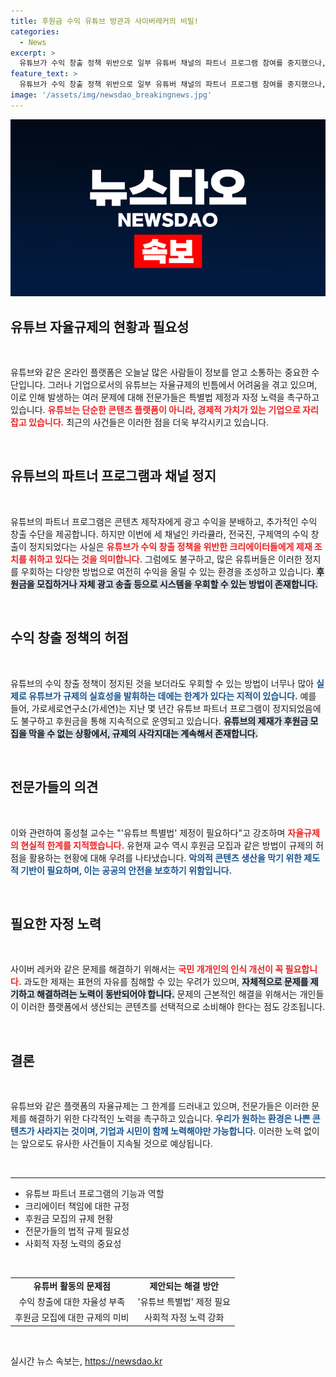 ```yaml
---
title: 후원금 수익 유튜브 방관과 사이버레커의 비밀!
categories:
  - News
excerpt: >
  유튜브가 수익 창출 정책 위반으로 일부 유튜버 채널의 파트너 프로그램 참여를 중지했으나, 우회적 수익 방법이 여전히 존재해 실효성이 의문시되고 있다. 전문가들은 자율규제의 사각지대 개선과 함께 특별법 제정 필요성을 강조하고 있다.
feature_text: >
  유튜브가 수익 창출 정책 위반으로 일부 유튜버 채널의 파트너 프로그램 참여를 중지했으나, 우회적 수익 방법이 여전히 존재해 실효성이 의문시되고 있다. 전문가들은 자율규제의 사각지대 개선과 함께 특별법 제정 필요성을 강조하고 있다.
image: '/assets/img/newsdao_breakingnews.jpg'
---
```


<p><img src="/assets/img/newsdao_breakingnews.jpg" alt="implanttips 속보" /></p>

<h2 data-ke-size="size26">유튜브 자율규제의 현황과 필요성</h2>

<p data-ke-size="size16">&nbsp;</p>

<p>유튜브와 같은 온라인 플랫폼은 오늘날 많은 사람들이 정보를 얻고 소통하는 중요한 수단입니다. 그러나 기업으로서의 유튜브는 자율규제의 빈틈에서 어려움을 겪고 있으며, 이로 인해 발생하는 여러 문제에 대해 전문가들은 특별법 제정과 자정 노력을 촉구하고 있습니다. <b><span style="color: #ee2323;">유튜브는 단순한 콘텐츠 플랫폼이 아니라, 경제적 가치가 있는 기업으로 자리잡고 있습니다.</span></b> 최근의 사건들은 이러한 점을 더욱 부각시키고 있습니다. </p>

<p data-ke-size="size16">&nbsp;</p>

<h2 data-ke-size="size26">유튜브의 파트너 프로그램과 채널 정지</h2>

<p data-ke-size="size16">&nbsp;</p>

<p>유튜브의 파트너 프로그램은 콘텐츠 제작자에게 광고 수익을 분배하고, 추가적인 수익 창출 수단을 제공합니다. 하지만 이번에 세 채널인 카라큘라, 전국진, 구제역의 수익 창출이 정지되었다는 사실은 <b><span style="color: #ee2323;">유튜브가 수익 창출 정책을 위반한 크리에이터들에게 제재 조치를 취하고 있다는 것을 의미합니다.</span></b> 그럼에도 불구하고, 많은 유튜버들은 이러한 정지를 우회하는 다양한 방법으로 여전히 수익을 올릴 수 있는 환경을 조성하고 있습니다. <b><span style="background-color: #21538527;">후원금을 모집하거나 자체 광고 송출 등으로 시스템을 우회할 수 있는 방법이 존재합니다.</span></b></p>

<p data-ke-size="size16">&nbsp;</p>

<h2 data-ke-size="size26">수익 창출 정책의 허점</h2>

<p data-ke-size="size16">&nbsp;</p>

<p>유튜브의 수익 창출 정책이 정지된 것을 보더라도 우회할 수 있는 방법이 너무나 많아 <b><span style="color: #1a5490;">실제로 유튜브가 규제의 실효성을 발휘하는 데에는 한계가 있다는 지적이 있습니다.</span></b> 예를 들어, 가로세로연구소(가세연)는 지난 몇 년간 유튜브 파트너 프로그램이 정지되었음에도 불구하고 후원금을 통해 지속적으로 운영되고 있습니다. <b><span style="background-color: #21538527;">유튜브의 제재가 후원금 모집을 막을 수 없는 상황에서, 규제의 사각지대는 계속해서 존재합니다.</span></b></p>

<p data-ke-size="size16">&nbsp;</p>

<h2 data-ke-size="size26">전문가들의 의견</h2>

<p data-ke-size="size16">&nbsp;</p>

<p>이와 관련하여 홍성철 교수는 "'유튜브 특별법' 제정이 필요하다"고 강조하며 <b><span style="color: #ee2323;">자율규제의 현실적 한계를 지적했습니다.</span></b> 유현재 교수 역시 후원금 모집과 같은 방법이 규제의 허점을 활용하는 현황에 대해 우려를 나타냈습니다. <b><span style="color: #1a5490;">악의적 콘텐츠 생산을 막기 위한 제도적 기반이 필요하며, 이는 공공의 안전을 보호하기 위함입니다.</span></b> </p>

<p data-ke-size="size16">&nbsp;</p>

<h2 data-ke-size="size26">필요한 자정 노력</h2>

<p data-ke-size="size16">&nbsp;</p>

<p>사이버 레커와 같은 문제를 해결하기 위해서는 <b><span style="color: #ee2323;">국민 개개인의 인식 개선이 꼭 필요합니다.</span></b> 과도한 제재는 표현의 자유를 침해할 수 있는 우려가 있으며, <b><span style="background-color: #21538527;">자체적으로 문제를 제기하고 해결하려는 노력이 동반되어야 합니다.</span></b> 문제의 근본적인 해결을 위해서는 개인들이 이러한 플랫폼에서 생산되는 콘텐츠를 선택적으로 소비해야 한다는 점도 강조됩니다.</p>

<p data-ke-size="size16">&nbsp;</p>

<h2 data-ke-size="size26">결론</h2>

<p data-ke-size="size16">&nbsp;</p>

<p>유튜브와 같은 플랫폼의 자율규제는 그 한계를 드러내고 있으며, 전문가들은 이러한 문제를 해결하기 위한 다각적인 노력을 촉구하고 있습니다. <b><span style="color: #1a5490;">우리가 원하는 환경은 나쁜 콘텐츠가 사라지는 것이며, 기업과 시민이 함께 노력해야만 가능합니다.</span></b> 이러한 노력 없이는 앞으로도 유사한 사건들이 지속될 것으로 예상됩니다. </p>

<p data-ke-size="size16">&nbsp;</p>

<hr>

<ul>
<li>유튜브 파트너 프로그램의 기능과 역할</li>
<li>크리에이터 책임에 대한 규정</li>
<li>후원금 모집의 규제 현황</li>
<li>전문가들의 법적 규제 필요성</li>
<li>사회적 자정 노력의 중요성</li>
</ul>

<p data-ke-size="size16">&nbsp;</p>

<table style="width: 100%;">
<tr>
<td style="text-align: center; height: 17px;"><b>유튜버 활동의 문제점</b></td>
<td style="text-align: center; height: 17px;"><b>제안되는 해결 방안</b></td>
</tr>
<tr>
<td style="text-align: center; height: 17px;">수익 창출에 대한 자율성 부족</td>
<td style="text-align: center; height: 17px;">'유튜브 특별법' 제정 필요</td>
</tr>
<tr>
<td style="text-align: center; height: 17px;">후원금 모집에 대한 규제의 미비</td>
<td style="text-align: center; height: 17px;">사회적 자정 노력 강화</td>
</tr>
</table>

<p data-ke-size="size16">&nbsp;</p>
실시간 뉴스 속보는, <a href="https://newsdao.kr" rel="dofollow">https://newsdao.kr</a>


